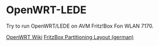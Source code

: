 # OpenWRT-LEDE

Try to run OpenWRT/LEDE on AVM Fritz!Box Fon WLAN 7170.

[OpenWRT Wiki](https://wiki.openwrt.org/toh/avm/fritz.box.wlan.7170)
[FritzBox Partitioning Layout (german)](https://web.archive.org/web/20160306091048/http://wiki.ip-phone-forum.de/software:ds-mod:development:flash)
